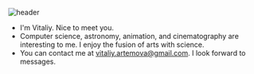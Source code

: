 ![header](https://capsule-render.vercel.app/api?text=Hey%20there,%20I'm%20Vitaliy%20👋&animation=fadeIn&type=waving&color=0:F8B195,50:F67280,100:C06C84&height=100")



- I'm Vitaliy. Nice to meet you.
- Computer science, astronomy, animation, and cinematography are interesting to me. I enjoy the fusion of arts with science.
- You can contact me at <vitaliy.artemova@gmail.com>. I look forward to messages.

<!---
VitaliyRuzha/VitaliyRuzha is a ✨ special ✨ repository because its `README.md` (this file) appears on your GitHub profile.
You can click the Preview link to take a look at your changes.
--->
